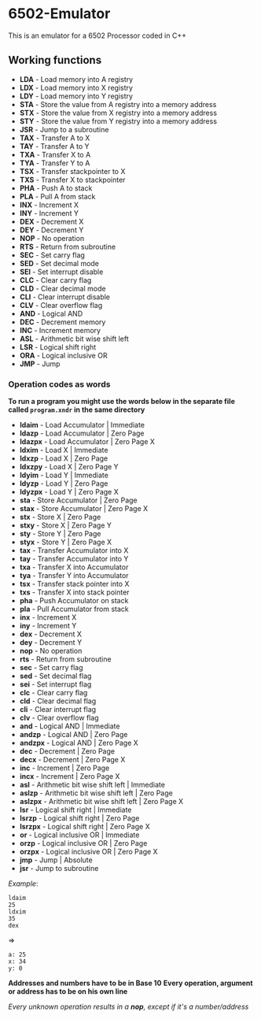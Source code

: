 # 6502-Emulator

This is an emulator for a 6502 Processor coded in C++

## Working functions

 - **LDA** - Load memory into A registry
 - **LDX** - Load memory into X registry
 - **LDY** - Load memory into Y registry
 - **STA** - Store the value from A registry into a memory address
 - **STX** - Store the value from X registry into a memory address
 - **STY** - Store the value from Y registry into a memory address
 - **JSR** - Jump to a subroutine
 - **TAX** - Transfer A to X
 - **TAY** - Transfer A to Y
 - **TXA** - Transfer X to A
 - **TYA** - Transfer Y to A
 - **TSX** - Transfer stackpointer to X
 - **TXS** - Transfer X to stackpointer
 - **PHA** - Push A to stack
 - **PLA** - Pull A from stack
 - **INX** - Increment X
 - **INY** - Increment Y
 - **DEX** - Decrement X
 - **DEY** - Decrement Y
 - **NOP** - No operation
 - **RTS** - Return from subroutine
 - **SEC** - Set carry flag
 - **SED** - Set decimal mode
 - **SEI** - Set interrupt disable
 - **CLC** - Clear carry flag
 - **CLD** - Clear decimal mode
 - **CLI** - Clear interrupt disable
 - **CLV** - Clear overflow flag
 - **AND** - Logical AND
 - **DEC** - Decrement memory
 - **INC** - Increment memory
 - **ASL** - Arithmetic bit wise shift left
 - **LSR** - Logical shift right
 - **ORA** - Logical inclusive OR
 - **JMP** - Jump

### Operation codes as words

**To run a program you might use the words below in the separate file called **``program.xndr``** in the same directory**

 - **ldaim** - Load Accumulator | Immediate
 - **ldazp** - Load Accumulator | Zero Page
 - **ldazpx** - Load Accumulator | Zero Page X
 - **ldxim** - Load X | Immediate
 - **ldxzp** - Load X | Zero Page
 - **ldxzpy** - Load X | Zero Page Y
 - **ldyim** - Load Y | Immediate
 - **ldyzp** - Load Y | Zero Page
 - **ldyzpx** - Load Y | Zero Page X
 - **sta** - Store Accumulator | Zero Page
 - **stax** - Store Accumulator | Zero Page X
 - **stx** - Store X | Zero Page
 - **stxy** - Store X | Zero Page Y
 - **sty** - Store Y | Zero Page
 - **styx** - Store Y | Zero Page X
 - **tax** - Transfer Accumulator into X
 - **tay** - Transfer Accumulator into Y
 - **txa** - Transfer X into Accumulator
 - **tya** - Transfer Y into Accumulator
 - **tsx** - Transfer stack pointer into X
 - **txs** - Transfer X into stack pointer
 - **pha** - Push Accumulator on stack
 - **pla** - Pull Accumulator from stack
 - **inx** - Increment X
 - **iny** - Increment Y
 - **dex** - Decrement X
 - **dey** - Decrement Y
 - **nop** - No operation
 - **rts** - Return from subroutine
 - **sec** - Set carry flag
 - **sed** - Set decimal flag
 - **sei** - Set interrupt flag
 - **clc** - Clear carry flag
 - **cld** - Clear decimal flag
 - **cli** - Clear interrupt flag
 - **clv** - Clear overflow flag
 - **and** - Logical AND | Immediate
 - **andzp** - Logical AND | Zero Page
 - **andzpx** - Logical AND | Zero Page X
 - **dec** - Decrement | Zero Page
 - **decx** - Decrement | Zero Page X
 - **inc** - Increment | Zero Page
 - **incx** - Increment | Zero Page X
 - **asl** - Arithmetic bit wise shift left | Immediate
 - **aslzp** - Arithmetic bit wise shift left | Zero Page
 - **aslzpx** - Arithmetic bit wise shift left | Zero Page X
 - **lsr** - Logical shift right | Immediate
 - **lsrzp** - Logical shift right | Zero Page
 - **lsrzpx** - Logical shift right | Zero Page X
 - **or** - Logical inclusive OR | Immediate
 - **orzp** - Logical inclusive OR | Zero Page
 - **orzpx** - Logical inclusive OR | Zero Page X
 - **jmp** - Jump | Absolute
 - **jsr** - Jump to subroutine

*Example*:
```
ldaim
25
ldxim
35
dex
```
=>
```
a: 25
x: 34
y: 0
```

**Addresses and numbers have to be in Base 10**
**Every operation, argument or address has to be on his own line**

*Every unknown operation results in a **nop**, except if it's a number/address*
